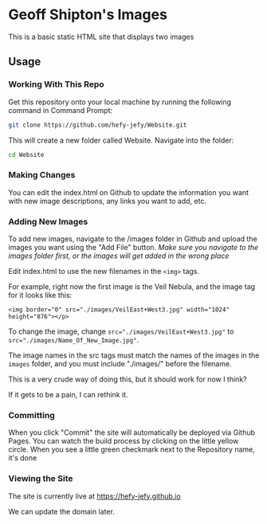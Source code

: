 # Geoff Shipton's Images

This is a basic static HTML site that displays two images

## Usage

### Working With This Repo
Get this repository onto your local machine by running the following command
in Command Prompt:

```bash
git clone https://github.com/hefy-jefy/Website.git
```
This will create a new folder called Website. Navigate into the folder:

```bash
cd Website
```

### Making Changes
You can edit the index.html on Github to update the information you want with new image descriptions,
any links you want to add, etc.

### Adding New Images
To add new images, navigate to the /images folder in Github and upload the images you want using the
"Add File" button. *Make sure you navigate to the images folder first, or the images will get added in the wrong place*

Edit index.html to use the new filenames in the `<img>` tags.

For example, right now the first image is the Veil Nebula, and the image tag for it looks like this:

`<img border="0" src="./images/VeilEast+West3.jpg" width="1024" height="876"></p>`

To change the image, change `src="./images/VeilEast+West3.jpg"` to `src="./images/Name_Of_New_Image.jpg"`. 

The image names in the src tags must match the names of the images in the `images` folder, and you must include "./images/"
before the filename.

This is a very crude way of doing this, but it should work for now I think?

If it gets to be a pain, I can rethink it.

### Committing
When you click "Commit" the site will automatically be deployed via Github Pages.
You can watch the build process by clicking on the little yellow circle.
When you see a little green checkmark next to the Repository name, it's done

### Viewing the Site
The site is currently live at https://hefy-jefy.github.io

We can update the domain later.
